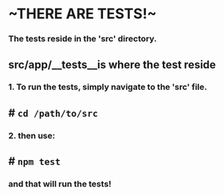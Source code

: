 # ~**THERE ARE TESTS!**~
### The tests reside in the 'src' directory.

 ## src/app/__tests__is where the test reside

### 1. To run the tests, simply navigate to the 'src' file. 

## # ```cd /path/to/src```

### 2. then use:

## # ```npm test```

### and that will run the tests!
